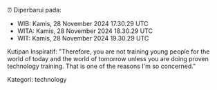 ⏰ Diperbarui pada:
- WIB: Kamis, 28 November 2024 17.30.29 UTC
- WITA: Kamis, 28 November 2024 18.30.29 UTC
- WIT: Kamis, 28 November 2024 19.30.29 UTC

Kutipan Inspiratif:
"Therefore, you are not training young people for the world of today and the world of tomorrow unless you are doing proven technology training. That is one of the reasons I'm so concerned."


Kategori: technology

